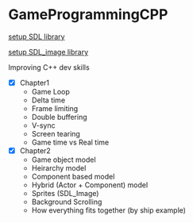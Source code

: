 # GameProgrammingCPP

[setup SDL library](https://lazyfoo.net/tutorials/SDL/01_hello_SDL/windows/msvc2019/index.php)

[setup SDL_image library](http://lazyfoo.net/tutorials/SDL/06_extension_libraries_and_loading_other_image_formats/windows/msvc2019/index.php)

Improving C++ dev skills
- [x] Chapter1
  - Game Loop
  - Delta time
  - Frame limiting
  - Double buffering
  - V-sync
  - Screen tearing
  - Game time vs Real time
- [x] Chapter2
   - Game object model
   - Heirarchy model 
   - Component based model
   - Hybrid (Actor + Component) model
   - Sprites (SDL_Image)
   - Background Scrolling
   - How everything fits together (by ship example)
